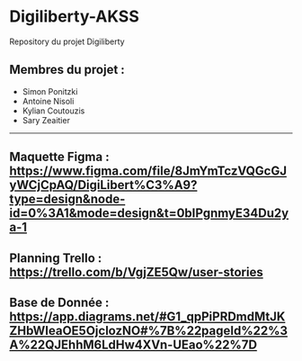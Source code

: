 # Digiliberty-AKSS
Repository du projet Digiliberty 

## Membres du projet : 

- Simon Ponitzki
- Antoine Nisoli
- Kylian Coutouzis
- Sary Zeaitier

----

Maquette Figma :  
https://www.figma.com/file/8JmYmTczVQGcGJyWCjCpAQ/DigiLibert%C3%A9?type=design&node-id=0%3A1&mode=design&t=0bIPgnmyE34Du2ya-1
----
Planning Trello :  
https://trello.com/b/VgjZE5Qw/user-stories
----
Base de Donnée :  
https://app.diagrams.net/#G1_qpPiPRDmdMtJKZHbWIeaOE5OjclozNO#%7B%22pageId%22%3A%22QJEhhM6LdHw4XVn-UEao%22%7D
----
